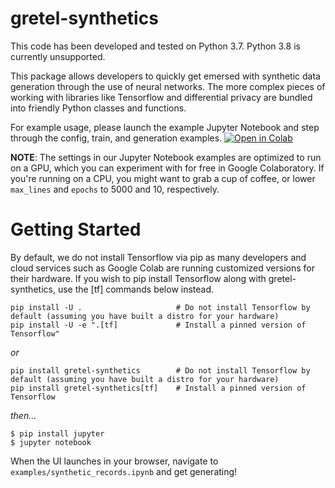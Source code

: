 # gretel-synthetics

This code has been developed and tested on Python 3.7. Python 3.8 is currently unsupported.

This package allows developers to quickly get emersed with synthetic data generation through the use of neural networks. The more complex pieces of working with libraries like Tensorflow and differential privacy are bundled into friendly Python classes and functions.

For example usage, please launch the example Jupyter Notebook and step through the config, train, and generation examples.
[![Open in Colab](https://colab.research.google.com/assets/colab-badge.svg)](https://colab.research.google.com/github/gretelai/gretel-synthetics/blob/master/examples/synthetic_records.ipynb)

**NOTE**: The settings in our Jupyter Notebook examples are optimized to run on a GPU, which you can experiment with
for free in Google Colaboratory. If you're running on a CPU, you might want to grab a cup of coffee, 
or lower `max_lines` and `epochs` to 5000 and 10, respectively.


# Getting Started
By default, we do not install Tensorflow via pip as many developers and cloud services such as Google Colab are
running customized versions for their hardware. If you wish to pip install Tensorflow along with gretel-synthetics,
use the [tf] commands below instead.

```
pip install -U .                     # Do not install Tensorflow by default (assuming you have built a distro for your hardware)
pip install -U -e ".[tf]             # Install a pinned version of Tensorflow"
```

_or_

```
pip install gretel-synthetics        # Do not install Tensorflow by default (assuming you have built a distro for your hardware)
pip install gretel-synthetics[tf]    # Install a pinned version of Tensorflow
```

_then..._

```
$ pip install jupyter
$ jupyter notebook
```

When the UI launches in your browser, navigate to `examples/synthetic_records.ipynb` and get generating!
